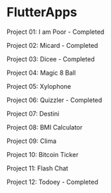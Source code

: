 # FlutterApps

Project 01: I am Poor  -  Completed

Project 02: Micard - Completed

Project 03: Dicee - Completed

Project 04: Magic 8 Ball

Project 05: Xylophone

Project 06: Quizzler - Completed

Project 07: Destini

Project 08: BMI Calculator

Project 09: Clima

Project 10: Bitcoin Ticker

Project 11: Flash Chat

Project 12: Todoey - Completed